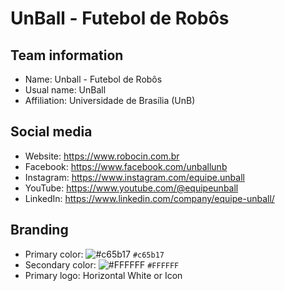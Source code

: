 # UnBall - Futebol de Robôs
## Team information
- Name: Unball - Futebol de Robôs
- Usual name: UnBall
- Affiliation: Universidade de Brasília (UnB)

## Social media
- Website: https://www.robocin.com.br
- Facebook: https://www.facebook.com/unballunb
- Instagram: https://www.instagram.com/equipe.unball
- YouTube: https://www.youtube.com/@equipeunball
- LinkedIn: https://www.linkedin.com/company/equipe-unball/

## Branding
- Primary color: ![#c65b17](https://placehold.co/15x15/c65b17/c65b17.png) `#c65b17`
- Secondary color: ![#FFFFFF](https://placehold.co/15x15/FFFFFF/FFFFFF.png) `#FFFFFF` 
- Primary logo: Horizontal White or Icon
